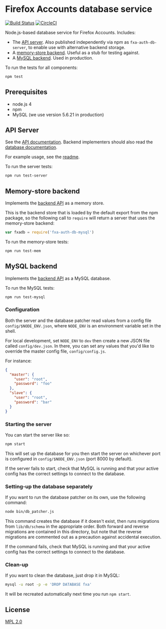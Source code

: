 # Firefox Accounts database service

[![Build Status][ci-status-icon]][ci-status]
[![CircleCI](https://circleci.com/gh/mozilla/fxa-auth-db-mysql.svg?style=svg)](https://circleci.com/gh/mozilla/fxa-auth-db-mysql)

Node.js-based database service
for Firefox Accounts.
Includes:

* The [API server](#api-server).
  Also published independently
  via npm as `fxa-auth-db-server`,
  to enable use with
  alternative backend storage.
* A [memory-store backend](#memory-store-backend).
  Useful as a stub
  for testing against.
* A [MySQL backend](#mysql-backend).
  Used in production.

To run the tests
for all components:

```sh
npm test
```

## Prerequisites

* node.js 4
* npm
* MySQL (we use version 5.6.21 in production)

## API Server

See the [API documentation][apidocs].
Backend implementers should also read
the [database documentation][dbdocs].

For example usage,
see the [readme][server-readme].

To run the server tests:

```sh
npm run test-server
```

## Memory-store backend

Implements the [backend API][dbdocs]
as a memory store.

This is the backend store
that is loaded by the default export
from the npm package,
so the following call to `require`
will return a server
that uses the memory-store backend:

```js
var fxadb = require('fxa-auth-db-mysql')
```

To run the memory-store tests:

```sh
npm run test-mem
```

## MySQL backend

Implements the [backend API][dbdocs]
as a MySQL database.

To run the MySQL tests:

```sh
npm run test-mysql
```

### Configuration

Both the server
and the database patcher
read values from a config file
`config/$NODE_ENV.json`,
where `NODE_ENV` is an environment variable
set in the shell.

For local development,
set `NODE_ENV` to `dev`
then create a new JSON file
called `config/dev.json`.
In there,
you can set any values
that you'd like to override
the master config file,
`config/config.js`.

For instance:

```json
{
  "master": {
    "user": "root",
    "password": "foo"
  },
  "slave": {
    "user": "root",
    "password": "bar"
  }
}
```

### Starting the server

You can start the server like so:

```sh
npm start
```

This will set up the database for you
then start the server on whichever port
is configured in `config/$NODE_ENV.json`
(port 8000 by default).

If the server fails to start,
check that MySQL is running
and that your active config
has the correct settings
to connect to the database.

### Setting-up the database separately

If you want to run
the database patcher on its own,
use the following command:

```sh
node bin/db_patcher.js
```

This command creates the database
if it doesn't exist,
then runs migrations
from `lib/db/schema`
in the appropriate order.
Both forward and reverse migrations
are contained in this directory,
but note that the reverse migrations
are commented out
as a precaution against
accidental execution.

If the command fails,
check that MySQL is running
and that your active config
has the correct settings
to connect to the database.

### Clean-up

If you want to clean the database,
just drop it in MySQL:

```sh
mysql -u root -p -e 'DROP DATABASE fxa'
```

It will be recreated automatically
next time you run `npm start`.

## License

[MPL 2.0][license]

[ci-status-icon]: https://travis-ci.org/mozilla/fxa-auth-db-mysql.svg?branch=master
[ci-status]: https://travis-ci.org/mozilla/fxa-auth-db-mysql
[apidocs]: fxa-auth-db-server/docs/API.md
[dbdocs]: docs/API.md
[server-readme]: fxa-auth-db-server/README.md
[license]: LICENSE

